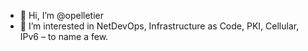 - 👋 Hi, I’m @opelletier
- 👀 I’m interested in NetDevOps, Infrastructure as Code, PKI, Cellular, IPv6 – to name a few.
<!---
- 🌱 I’m currently learning every day.
- 💞️ I’m looking to collaborate on ...
- 📫 How to reach me ...
--->
<!---
opelletier/opelletier is a ✨ special ✨ repository because its `README.md` (this file) appears on your GitHub profile.
You can click the Preview link to take a look at your changes.
--->
